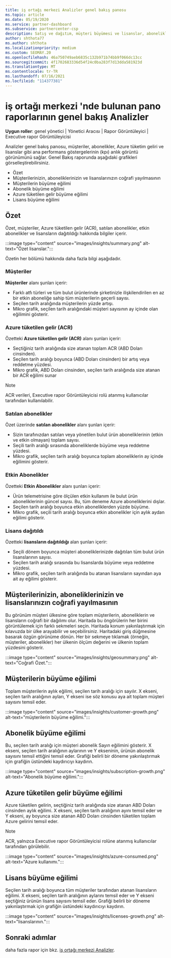 ```yaml
---
title: iş ortağı merkezi Analizler genel bakış panosu
ms.topic: article
ms.date: 05/19/2020
ms.service: partner-dashboard
ms.subservice: partnercenter-csp
description: Satış ve dağıtım, müşteri büyümesi ve lisanslar, abonelikler ve Azure tüketimiyle gelir artışını nasıl yapmakta olduğumun bir anlık görüntüsüne bakın.
author: shthota77
ms.author: shthota
ms.localizationpriority: medium
ms.custom: SEOMAY.20
ms.openlocfilehash: 46a750749aeb6835c132b971b74bb9f066dc13cc
ms.sourcegitcommit: 4f1702683336d54f24c0ba283f7d13dda581923d
ms.translationtype: MT
ms.contentlocale: tr-TR
ms.lasthandoff: 07/16/2021
ms.locfileid: "114377381"
---
```

# <a name="overview-dashboard-reports-available-in-partner-center-insights"></a>iş ortağı merkezi 'nde bulunan pano raporlarının genel bakış Analizler
 
**Uygun roller**: genel yönetici | Yönetici Aracısı | Rapor Görüntüleyici | Executive rapor Görüntüleyicisi

Analizler genel bakış panosu, müşteriler, abonelikler, Azure tüketim geliri ve lisanslar gibi ana performans göstergelerinin (kpı) anlık görüntü görünümünü sağlar. Genel Bakış raporunda aşağıdaki grafikleri görselleştirebilirsiniz.

- Özet  
- Müşterilerinizin, aboneliklerinizin ve lisanslarınızın coğrafi yayılmasının  
- Müşterilerin büyüme eğilimi 
- Abonelik büyüme eğilimi 
- Azure tüketilen gelir büyüme eğilimi 
- Lisans büyüme eğilimi 

## <a name="summary"></a>Özet

Özet, müşteriler, Azure tüketilen gelir (ACR), satılan abonelikler, etkin abonelikler ve lisansların dağıtıldığı hakkında bilgiler içerir. 

:::image type="content" source="images/insights/summary.png" alt-text="Özet lisanslar.":::

Özetin her bölümü hakkında daha fazla bilgi aşağıdadır.

### <a name="customers"></a>Müşteriler

**Müşteriler** alanı şunları içerir:

- Farklı atfı türleri ve tüm bulut ürünlerinde şirketinizle ilişkilendirilen en az bir etkin aboneliğe sahip tüm müşterilerin geçerli sayısı.
- Seçilen tarih aralığında müşterilerin yüzde artışı.
- Mikro grafik, seçilen tarih aralığındaki müşteri sayısının ay içinde olan eğilimini gösterir.

### <a name="azure-consumed-revenue-acr"></a>Azure tüketilen gelir (ACR)

Özetteki **Azure tüketilen gelir (ACR)** alanı şunları içerir:

- Seçtiğiniz tarih aralığında size atanan toplam ACR (ABD Doları cinsinden).
- Seçilen tarih aralığı boyunca (ABD Doları cinsinden) bir artış veya reddetme yüzdesi.
- Mikro grafik, ABD Doları cinsinden, seçilen tarih aralığında size atanan bir ACR eğilimi sunar 

> [!NOTE]
> ACR verileri, Executive rapor Görüntüleyicisi rolü atanmış kullanıcılar tarafından kullanılabilir.
 
### <a name="subscriptions-sold"></a>Satılan abonelikler

Özet üzerinde **satılan abonelikler** alanı şunları içerir:

- Sizin tarafınızdan satılan veya yönetilen bulut ürün aboneliklerinin (etkin ve etkin olmayan) toplam sayısı.  
- Seçili tarih aralığı sırasında aboneliklerde büyüme veya reddetme yüzdesi.
- Mikro grafik, seçilen tarih aralığı boyunca toplam aboneliklerin ay içinde eğilimini gösterir.

### <a name="active-subscriptions"></a>Etkin Abonelikler

Özetteki **Etkin Abonelikler** alanı şunları içerir:

- Ürün telemetrisine göre ölçülen etkin kullanım ile bulut ürün aboneliklerinin güncel sayısı. Bu, tüm deneme Azure aboneliklerini dışlar.  
- Seçilen tarih aralığı boyunca etkin aboneliklerden yüzde büyüme.
- Mikro grafik, seçili tarih aralığı boyunca etkin abonelikler için aylık aydan eğilimi gösterir.
 
### <a name="licenses-deployed"></a>Lisans dağıtıldı

Özetteki **lisansların dağıtıldığı** alan şunları içerir:
 
- Seçili dönem boyunca müşteri aboneliklerinizde dağıtılan tüm bulut ürün lisanslarının sayısı. 
- Seçilen tarih aralığı sırasında bu lisanslarda büyüme veya reddetme yüzdesi. 
- Mikro grafik, seçilen tarih aralığında bu atanan lisansların sayından aya ait ay eğilimi gösterir.

## <a name="geographical-spread-of-your-customers-subscriptions-and-licenses"></a>Müşterilerinizin, aboneliklerinizin ve lisanslarınızın coğrafi yayılmasının

Bu görünüm müşteri ülkesine göre toplam müşterilerin, aboneliklerin ve lisansların coğrafi bir dağılımı olur. Haritada bu öngörülerin her birini görüntülemek için farklı sekmeleri seçin. Haritada konum yakınlaştırmak için kılavuzda bir ülke arayabilir ve seçebilirsiniz. Haritadaki giriş düğmesine basarak özgün görünüme dönün. Her bir sekmeye tıklamak (örneğin, müşteriler, abonelikler) her ülkenin ölçüm değerini ve ülkenin toplam yüzdesini gösterir.  

:::image type="content" source="images/insights/geosummary.png" alt-text="Coğrafi Özet.":::

## <a name="customers-growth-trend"></a>Müşterilerin büyüme eğilimi

Toplam müşterilerin aylık eğilimi, seçilen tarih aralığı için sayılır. X ekseni, seçilen tarih aralığının ayları, Y ekseni ise söz konusu aya ait toplam müşteri sayısını temsil eder. 

:::image type="content" source="images/insights/customer-growth.png" alt-text="müşterilerin büyüme eğilimi.":::

## <a name="subscriptions-growth-trend"></a>Abonelik büyüme eğilimi

Bu, seçilen tarih aralığı için müşteri abonelik Sayın eğilimini gösterir. X ekseni, seçilen tarih aralığının aylarının ve Y ekseninin, ürünün abonelik sayısını temsil ettiğini temsil eder. Grafiği belirli bir döneme yakınlaştırmak için grafiğin üstündeki kaydırıcıyı kaydırın. 

:::image type="content" source="images/insights/subscription-growth.png" alt-text="Abonelik büyüme eğilimi.":::

## <a name="azure-consumed-revenue-growth-trend"></a>Azure tüketilen gelir büyüme eğilimi

Azure tüketilen gelirin, seçtiğiniz tarih aralığında size atanan ABD Doları cinsinden aylık eğilimi. X ekseni, seçilen tarih aralığının ayını temsil eder ve Y ekseni, ay boyunca size atanan ABD Doları cinsinden tüketilen toplam Azure gelirini temsil eder.

> [!NOTE]
> ACR, yalnızca Executive rapor Görüntüleyicisi rolüne atanmış kullanıcılar tarafından görülebilir. 

:::image type="content" source="images/insights/azure-consumed.png" alt-text="Azure kullanımı.":::

## <a name="licenses-growth-trend"></a>Lisans büyüme eğilimi
 
Seçilen tarih aralığı boyunca tüm müşteriler tarafından atanan lisansların eğilimi. X ekseni, seçilen tarih aralığının aylarını temsil eder ve Y ekseni seçtiğiniz ürünün lisans sayısını temsil eder. Grafiği belirli bir döneme yakınlaştırmak için grafiğin üstündeki kaydırıcıyı kaydırın.  

:::image type="content" source="images/insights/licenses-growth.png" alt-text="lisanslarının.":::

## <a name="next-steps"></a>Sonraki adımlar

daha fazla rapor için bkz. [iş ortağı merkezi Analizler](partner-center-insights.md).
